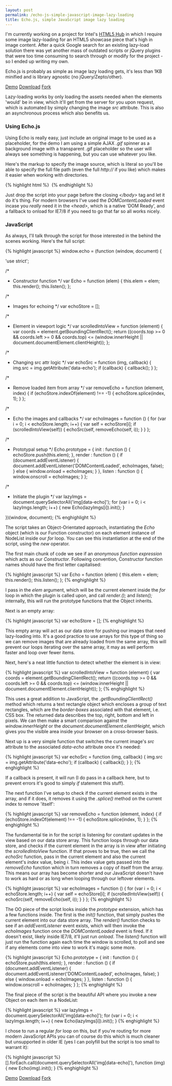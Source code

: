 ```yaml
---
layout: post
permalink: /echo-js-simple-javascript-image-lazy-loading
title: Echo.js, simple JavaScript image lazy loading
---
```


I'm currently working on a project for Intel's [HTML5 Hub](//html5hub.com) in which I require some image lazy-loading for an HTML5 showcase piece that's high in image content. After a quick Google search for an existing lazy-load solution there was yet another mass of outdated scripts or jQuery plugins that were too time consuming to search through or modify for the project - so I ended up writing my own.

Echo.js is probably as simple as image lazy loading gets, it's less than 1KB minified and is library agnostic (no jQuery/Zepto/other).

<div class="download-box">
	<a href="//toddmotto.com/labs/echo" onclick="_gaq.push(['_trackEvent', 'Click', 'Demo echo', 'echo Demo']);">Demo</a>
	<a href="//github.com/toddmotto/echo/archive/master.zip" onclick="_gaq.push(['_trackEvent', 'Click', 'Download echo', 'Download echo']);">Download</a>
	<a href="//github.com/toddmotto/echo" onclick="_gaq.push(['_trackEvent', 'Click', 'Fork echo', 'echo Fork']);">Fork</a>
</div>

Lazy-loading works by only loading the assets needed when the elements 'would' be in view, which it'll get from the server for you upon request, which is automated by simply changing the image _src_ attribute. This is also an asynchronous process which also benefits us.

### Using Echo.js
Using Echo is really easy, just include an original image to be used as a placeholder, for the demo I am using a simple AJAX _.gif_ spinner as a background image with a transparent .gif placeholder so the user will always see something is happening, but you can use whatever you like.

Here's the markup to specify the image source, which is literal so you'll be able to specify the full file path (even the full _http://_ if you like) which makes it easier when working with directories.

{% highlight html %}
<img src="img/blank.gif" alt="" data-echo="img/album-1.jpg">
{% endhighlight %}

Just drop the script into your page before the closing _&lt;/body&gt;_ tag and let it do it's thing. For modern browsers I've used the _DOMContentLoaded_ event incase you _really_ need it in the _&lt;head&gt;_, which is a native 'DOM Ready', and a fallback to onload for IE7/8 if you need to go that far so all works nicely.

### JavaScript
As always, I'll talk through the script for those interested in the behind the scenes working. Here's the full script:

{% highlight javascript %}
window.echo = (function (window, document) {

  'use strict';

  /*
   * Constructor function
   */
  var Echo = function (elem) {
    this.elem = elem;
    this.render();
    this.listen();
  };

  /*
   * Images for echoing
   */
  var echoStore = [];
  
  /*
   * Element in viewport logic
   */
  var scrolledIntoView = function (element) {
    var coords = element.getBoundingClientRect();
    return ((coords.top >= 0 && coords.left >= 0 && coords.top) <= (window.innerHeight || document.documentElement.clientHeight));
  };

  /*
   * Changing src attr logic
   */
  var echoSrc = function (img, callback) {
    img.src = img.getAttribute('data-echo');
    if (callback) {
      callback();
    }
  };

  /*
   * Remove loaded item from array
   */
  var removeEcho = function (element, index) {
    if (echoStore.indexOf(element) !== -1) {
      echoStore.splice(index, 1);
    }
  };

  /*
   * Echo the images and callbacks
   */
  var echoImages = function () {
    for (var i = 0; i < echoStore.length; i++) {
      var self = echoStore[i];
      if (scrolledIntoView(self)) {
        echoSrc(self, removeEcho(self, i));
      }
    }
  };

  /*
   * Prototypal setup
   */
  Echo.prototype = {
    init : function () {
      echoStore.push(this.elem);
    },
    render : function () {
      if (document.addEventListener) {
        document.addEventListener('DOMContentLoaded', echoImages, false);
      } else {
        window.onload = echoImages;
      }
    },
    listen : function () {
      window.onscroll = echoImages;
    }
  };

  /*
   * Initiate the plugin
   */
  var lazyImgs = document.querySelectorAll('img[data-echo]');
  for (var i = 0; i < lazyImgs.length; i++) {
    new Echo(lazyImgs[i]).init();
  }

})(window, document);
{% enghighlight %}

The script takes an Object-Orientated approach, instantiating the _Echo_ object (which is our Function constructor) on each element instance of NodeList inside our _for_ loop. You can see this instantiation at the end of the script, using the _new_ operator.

The first main chunk of code we see if an _anonymous function expression_ which acts as our _Constructor_. Following convention, Constructor function names should have the first letter capitalised:

{% highlight javascript %}
var Echo = function (elem) {
  this.elem = elem;
  this.render();
  this.listen();
};
{% enghighlight %}

I pass in the _elem_ argument, which will be the current element inside the _for_ loop in which the plugin is called upon, and call _render.();_ and _listen();_ internally, this will run the prototype functions that the Object inherits.

Next is an empty array:

{% highlight javascript %}
var echoStore = [];
{% enghighlight %}

This empty array will act as our data store for pushing our images that need lazy-loading into. It's a good practice to use arrays for this type of thing so we can remove images that are already loaded from the same array, this will prevent our loops iterating over the same array, it may as well perform faster and loop over fewer items.

Next, here's a neat little function to detect whether the element is in view:

{% highlight javascript %}
var scrolledIntoView = function (element) {
  var coords = element.getBoundingClientRect();
  return ((coords.top >= 0 && coords.left >= 0 && coords.top) <= (window.innerHeight || document.documentElement.clientHeight));
};
{% enghighlight %}

This uses a great addition to JavaScript, the _.getBoundingClientRect()_ method which returns a text rectangle object which encloses a group of text rectangles, which are the _border-boxes_ associated with that element, i.e. CSS box. The returned data describes the top, right, bottom and left in pixels. We can then make a smart comparison against the _window.innerHeight_ or the _document.documentElement.clientHeight_, which gives you the visible area inside your browser on a cross-browser basis.

Next up is a very simple function that switches the current image's _src_ attribute to the associated _data-echo_ attribute once it's needed:

{% highlight javascript %}
var echoSrc = function (img, callback) {
  img.src = img.getAttribute('data-echo');
  if (callback) {
    callback();
  }
};
{% enghighlight %}

If a callback is present, it will run (I do pass in a callback here, but to prevent errors it's good to simply _if_ statement this stuff).

The next function I've setup to check if the current element exists in the array, and if it does, it removes it using the _.splice()_ method on the current index to remove 'itself':

{% highlight javascript %}
var removeEcho = function (element, index) {
  if (echoStore.indexOf(element) !== -1) {
    echoStore.splice(index, 1);
  }
};
{% enghighlight %}

The fundamental tie in for the script is listening for constant updates in the view based on our data store array. This function loops through our data store, and checks if the current element in the array is in view after initiating the _scrolledIntoView_ function. If that proves to be true, then we call the _echoSrc_ function, pass in the current element and also the current element's _index_ value, being _i_. This index value gets passed into the _removeEcho_ function which in turn removes a copy of itself from the array. This means our array has become shorter and our JavaScript doesn't have to work as hard or as long when looping through our leftover elements.

{% highlight javascript %}
var echoImages = function () {
  for (var i = 0; i < echoStore.length; i++) {
    var self = echoStore[i];
    if (scrolledIntoView(self)) {
      echoSrc(self, removeEcho(self, i));
    }
  }
};
{% enghighlight %}

The OO piece of the script looks inside the _prototype_ extension, which has a few functions inside. The first is the _init()_ function, that simply pushes the current element into our data store array. The _render()_ function checks to see if an _addEventListener_ event exists, which will then invoke the _echoImages_ function once the _DOMContentLoaded_ event is fired. If it doesn't exist, likely inside IE7/8, it'll just run _onload_. The _listen()_ function will just run the function again each time the window is scrolled, to poll and see if any elements come into view to work it's magic some more.

{% highlight javascript %}
Echo.prototype = {
  init : function () {
    echoStore.push(this.elem);
  },
  render : function () {
    if (document.addEventListener) {
      document.addEventListener('DOMContentLoaded', echoImages, false);
    } else {
      window.onload = echoImages;
    }
  },
  listen : function () {
    window.onscroll = echoImages;
  }
};
{% enghighlight %}

The final piece of the script is the beautiful API where you invoke a new Object on each item in a NodeList:

{% highlight javascript %}
var lazyImgs = document.querySelectorAll('img[data-echo]');
for (var i = 0; i < lazyImgs.length; i++) {
  new Echo(lazyImgs[i]).init();
}
{% enghighlight %}

I chose to run a regular _for_ loop on this, but if you're routing for more modern JavaScript APIs you can of course do this which is much cleaner but unsupported in older IE (yes I can polyfill but the script is too small to warrant it):

{% highlight javascript %}
[].forEach.call(document.querySelectorAll('img[data-echo]'), function (img) {
  new Echo(img).init();
}
{% enghighlight %}

<div class="download-box">
  <a href="//toddmotto.com/labs/echo" onclick="_gaq.push(['_trackEvent', 'Click', 'Demo echo', 'echo Demo']);">Demo</a>
  <a href="//github.com/toddmotto/echo/archive/master.zip" onclick="_gaq.push(['_trackEvent', 'Click', 'Download echo', 'Download echo']);">Download</a>
  <a href="//github.com/toddmotto/echo" onclick="_gaq.push(['_trackEvent', 'Click', 'Fork echo', 'echo Fork']);">Fork</a>
</div>